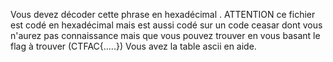 Vous devez décoder cette phrase en hexadécimal . ATTENTION ce fichier est codé en hexadécimal mais est aussi codé sur un code ceasar dont 
vous n'aurez pas connaissance mais que vous pouvez trouver en vous basant le flag à trouver (CTFAC{.....})
Vous avez la table ascii en aide.
